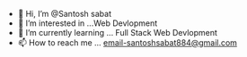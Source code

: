 - 👋 Hi, I’m @Santosh sabat
- 👀 I’m interested in ...Web Devlopment
- 🌱 I’m currently learning ... Full Stack Web Devlopment
- 📫 How to reach me ... email-santoshsabat884@gmail.com

<!---
Santoshsabat11/Santoshsabat11 is a ✨ special ✨ repository because its `README.md` (this file) appears on your GitHub profile.
You can click the Preview link to take a look at your changes.
--->
